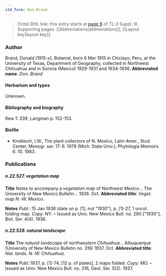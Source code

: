```yaml
---
std_form: Don.Brand
---
```


> [!cite] BHL link: this entry starts at [page 9](https://www.biodiversitylibrary.org/page/33266316) of TL-2 Suppl. III.
> Supporting pages: [[Abbreviations|abbreviations]], [[Layout key|layout key]].

### Author

Brand, Donald (1915-x), Botanist, born 6 Mar 1915 in Chiclayo, Peru, at the University of Texas, Department of Geography, collected in Northwest Chihuahua and in Sonora (Mexico) 1929-1931 and 1934-1936. 
**Abbreviated name**: *Don. Brand*

#### Herbarium and types

Unknown.

#### Bibliography and biography

Kew 1: 339; Langman p. 152-153.

#### Biofile

- Knobloch, I.W., The plant collectors of N. Mexico, Latin Amer., Stud. Center, Monogr. ser. 17: 6. 1979 (Mich. State Univ.); Phytologia Memoirs 6: 10. 1983.

### Publications

##### n.22.527. vegetation map

**Title**
Notes to accompany a *vegetation map* of *Northwest Mexico*... The University of New Mexico Bulletin... 1936. Oct.
**Abbreviated title**: *Veget. map N.-W. Mexico*.

**Notes**
*Publ*.: 15 Jan 1936 (date on p. \[1\]; not "1930"), p. \[1\]-27, 1 uncol. folding map. *Copy*: NY.  – Issued as Univ. New Mexico Bull. no. 280 \["1930"\], Biol. Ser. 4(4). 1936.

##### n.22.528. natural landscape

**Title**
The *natural landscape* of *northwestern Chihuahua*... Albuquerque (University of New Mexico Bulletin no. 316) 1937. Oct.
**Abbreviated title**: *Nat. lands. N.-W. Chihuahua*.

**Notes**
*Publ*.:1937, p. \[1\]-74, \[12 p. of plates\], 2 maps folded. *Copy*: MO. – Issued as Univ. New Mexico Bull. no. 316, Geol. Ser. 5(2). 1937.

